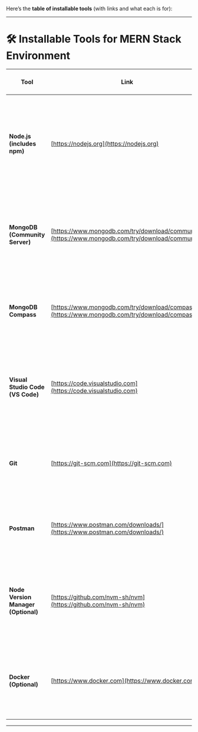 Here’s the **table of installable tools** (with links and what each is for):

---

# 🛠 Installable Tools for MERN Stack Environment

| **Tool**                            | **Link**                                                                                         | **Description / What We’ll Use It For**                                                                                     |
| ----------------------------------- | ------------------------------------------------------------------------------------------------ | --------------------------------------------------------------------------------------------------------------------------- |
| **Node.js (includes npm)**          | [https://nodejs.org](https://nodejs.org)                                                         | Required to run JavaScript on the server. npm (bundled) is used to install backend (Express) and frontend (React) packages. |
| **MongoDB (Community Server)**      | [https://www.mongodb.com/try/download/community](https://www.mongodb.com/try/download/community) | Local NoSQL database server. Students can store and query data locally before moving to cloud DBs.                          |
| **MongoDB Compass**                 | [https://www.mongodb.com/try/download/compass](https://www.mongodb.com/try/download/compass)     | GUI client for MongoDB. Makes it easy to view collections, documents, and run queries.                                      |
| **Visual Studio Code (VS Code)**    | [https://code.visualstudio.com](https://code.visualstudio.com)                                   | Main code editor. We’ll add extensions like ESLint, Prettier, React Developer Tools, and MongoDB for VS Code.               |
| **Git**                             | [https://git-scm.com](https://git-scm.com)                                                       | Version control system. Needed for tracking code, using GitHub, and collaborating on projects.                              |
| **Postman**                         | [https://www.postman.com/downloads/](https://www.postman.com/downloads/)                         | API testing tool. Used to test backend REST APIs (GET, POST, PUT, DELETE requests).                                         |
| **Node Version Manager (Optional)** | [https://github.com/nvm-sh/nvm](https://github.com/nvm-sh/nvm)                                   | (Linux/Mac) Tool for managing multiple Node.js versions. Useful when projects need different versions.                      |
| **Docker (Optional)**               | [https://www.docker.com](https://www.docker.com)                                                 | Optional for advanced setup. Allows packaging MongoDB + Node.js in containers for deployment.                               |

---
